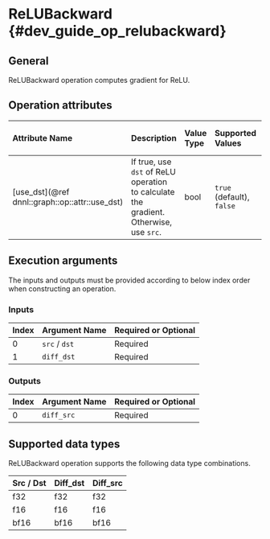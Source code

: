 ReLUBackward {#dev_guide_op_relubackward}
=========================================

## General

ReLUBackward operation computes gradient for ReLU.

## Operation attributes

| Attribute Name                                 | Description                                                                           | Value Type | Supported Values          | Required or Optional |
|:-----------------------------------------------|:--------------------------------------------------------------------------------------|:-----------|:--------------------------|:---------------------|
| [use_dst](@ref dnnl::graph::op::attr::use_dst) | If true, use `dst` of ReLU operation to calculate the gradient. Otherwise, use `src`. | bool       | `true` (default), `false` | Optional             |

## Execution arguments

The inputs and outputs must be provided according to below index order when
constructing an operation.

### Inputs

| Index | Argument Name | Required or Optional |
|:------|:--------------|:---------------------|
| 0     | `src` / `dst` | Required             |
| 1     | `diff_dst`    | Required             |

### Outputs

| Index | Argument Name | Required or Optional |
|:------|:--------------|:---------------------|
| 0     | `diff_src`    | Required             |

## Supported data types

ReLUBackward operation supports the following data type combinations.

| Src / Dst | Diff_dst | Diff_src |
|:----------|:---------|:---------|
| f32       | f32      | f32      |
| f16       | f16      | f16      |
| bf16      | bf16     | bf16     |
